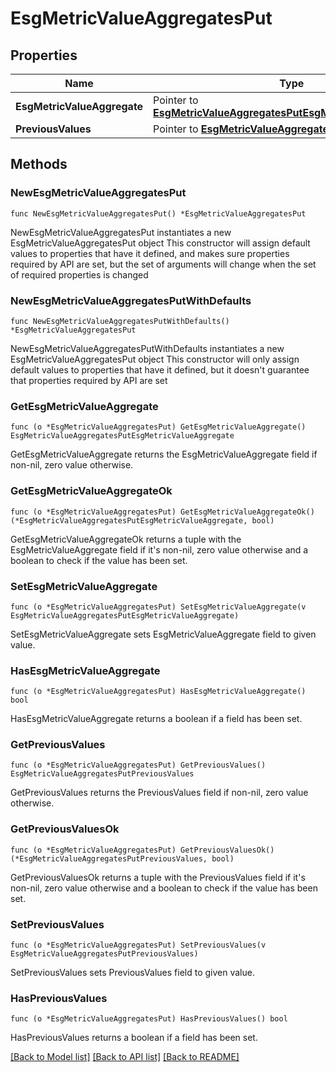 # EsgMetricValueAggregatesPut

## Properties

Name | Type | Description | Notes
------------ | ------------- | ------------- | -------------
**EsgMetricValueAggregate** | Pointer to [**EsgMetricValueAggregatesPutEsgMetricValueAggregate**](EsgMetricValueAggregatesPutEsgMetricValueAggregate.md) |  | [optional] 
**PreviousValues** | Pointer to [**EsgMetricValueAggregatesPutPreviousValues**](EsgMetricValueAggregatesPutPreviousValues.md) |  | [optional] 

## Methods

### NewEsgMetricValueAggregatesPut

`func NewEsgMetricValueAggregatesPut() *EsgMetricValueAggregatesPut`

NewEsgMetricValueAggregatesPut instantiates a new EsgMetricValueAggregatesPut object
This constructor will assign default values to properties that have it defined,
and makes sure properties required by API are set, but the set of arguments
will change when the set of required properties is changed

### NewEsgMetricValueAggregatesPutWithDefaults

`func NewEsgMetricValueAggregatesPutWithDefaults() *EsgMetricValueAggregatesPut`

NewEsgMetricValueAggregatesPutWithDefaults instantiates a new EsgMetricValueAggregatesPut object
This constructor will only assign default values to properties that have it defined,
but it doesn't guarantee that properties required by API are set

### GetEsgMetricValueAggregate

`func (o *EsgMetricValueAggregatesPut) GetEsgMetricValueAggregate() EsgMetricValueAggregatesPutEsgMetricValueAggregate`

GetEsgMetricValueAggregate returns the EsgMetricValueAggregate field if non-nil, zero value otherwise.

### GetEsgMetricValueAggregateOk

`func (o *EsgMetricValueAggregatesPut) GetEsgMetricValueAggregateOk() (*EsgMetricValueAggregatesPutEsgMetricValueAggregate, bool)`

GetEsgMetricValueAggregateOk returns a tuple with the EsgMetricValueAggregate field if it's non-nil, zero value otherwise
and a boolean to check if the value has been set.

### SetEsgMetricValueAggregate

`func (o *EsgMetricValueAggregatesPut) SetEsgMetricValueAggregate(v EsgMetricValueAggregatesPutEsgMetricValueAggregate)`

SetEsgMetricValueAggregate sets EsgMetricValueAggregate field to given value.

### HasEsgMetricValueAggregate

`func (o *EsgMetricValueAggregatesPut) HasEsgMetricValueAggregate() bool`

HasEsgMetricValueAggregate returns a boolean if a field has been set.

### GetPreviousValues

`func (o *EsgMetricValueAggregatesPut) GetPreviousValues() EsgMetricValueAggregatesPutPreviousValues`

GetPreviousValues returns the PreviousValues field if non-nil, zero value otherwise.

### GetPreviousValuesOk

`func (o *EsgMetricValueAggregatesPut) GetPreviousValuesOk() (*EsgMetricValueAggregatesPutPreviousValues, bool)`

GetPreviousValuesOk returns a tuple with the PreviousValues field if it's non-nil, zero value otherwise
and a boolean to check if the value has been set.

### SetPreviousValues

`func (o *EsgMetricValueAggregatesPut) SetPreviousValues(v EsgMetricValueAggregatesPutPreviousValues)`

SetPreviousValues sets PreviousValues field to given value.

### HasPreviousValues

`func (o *EsgMetricValueAggregatesPut) HasPreviousValues() bool`

HasPreviousValues returns a boolean if a field has been set.


[[Back to Model list]](../README.md#documentation-for-models) [[Back to API list]](../README.md#documentation-for-api-endpoints) [[Back to README]](../README.md)


